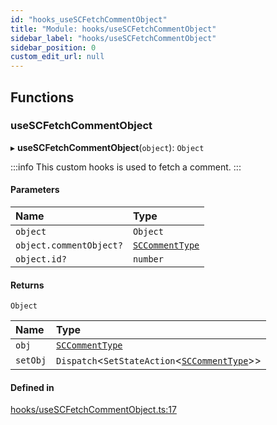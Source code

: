```yaml
---
id: "hooks_useSCFetchCommentObject"
title: "Module: hooks/useSCFetchCommentObject"
sidebar_label: "hooks/useSCFetchCommentObject"
sidebar_position: 0
custom_edit_url: null
---
```


## Functions

### useSCFetchCommentObject

▸ **useSCFetchCommentObject**(`object`): `Object`

:::info
This custom hooks is used to fetch a comment.
:::

#### Parameters

| Name | Type |
| :------ | :------ |
| `object` | `Object` |
| `object.commentObject?` | [`SCCommentType`](../interfaces/types_comment.SCCommentType.md) |
| `object.id?` | `number` |

#### Returns

`Object`

| Name | Type |
| :------ | :------ |
| `obj` | [`SCCommentType`](../interfaces/types_comment.SCCommentType.md) |
| `setObj` | `Dispatch`<`SetStateAction`<[`SCCommentType`](../interfaces/types_comment.SCCommentType.md)\>\> |

#### Defined in

[hooks/useSCFetchCommentObject.ts:17](https://github.com/selfcommunity/community-ui/blob/cab08cf/packages/sc-core/src/hooks/useSCFetchCommentObject.ts#L17)
